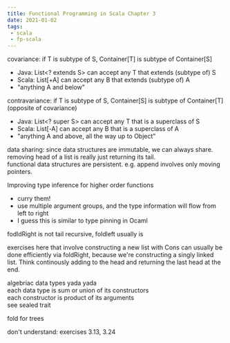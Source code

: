 ```yaml
---
title: Functional Programming in Scala Chapter 3
date: 2021-01-02
tags:
 - scala
 - fp-scala
---
```


covariance: if T is subtype of S, Container[T] is subtype of Container[S]
 - Java: List<? extends S> can accept any T that extends (subtype of) S
 - Scala: List[+A] can accept any B that extends (subtype of) A
 - "anything A and below"

contravariance: if T is subtype of S, Container[S] is subtype of Container[T] (opposite of covariance)
 - Java: List<? super S> can accept any T that is a superclass of S
 - Scala: List[-A] can accept any B that is a superclass of A
 - "anything A and above, all the way up to Object"
 
 data sharing: since data structures are immutable, we can always share.  
 removing head of a list is really just returning its tail.  
 functional data structures are persistent.
 e.g. append involves only moving pointers.
 
 Improving type inference for higher order functions
  - curry them!
  - use multiple argument groups, and the type information will flow from left to right
  - I guess this is similar to type pinning in Ocaml
  
fodldRight is not tail recursive, foldleft usually is

exercises here that involve constructing a new list with Cons can usually be done efficiently via foldRight, 
because we're constructing a singly linked list. Think continously adding to the head and returning the last head at the end.

algebriac data types yada yada   
each data type is sum or union of its constructors  
each constructor is product of its arguments  
see sealed trait

fold for trees

don't understand: exercises 3.13, 3.24
